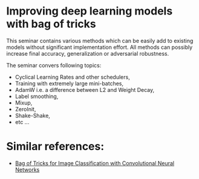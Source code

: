 # Improving deep learning models with bag of tricks

This seminar contains various methods which can be 
easily add to existing models without significant 
implementation effort. All methods can possibly
increase final accuracy, generalization or adversarial 
robustness.

The seminar convers following topics:

* Cyclical Learning Rates and other schedulers,
* Training with extremely large mini-batches,
* AdamW i.e. a difference between L2 and Weight Decay,
* Label smoothing,
* Mixup,
* ZeroInit,
* Shake-Shake,
* etc ...



# Similar references:
* [Bag of Tricks for Image Classification with Convolutional Neural Networks](https://arxiv.org/pdf/1812.01187.pdf)

